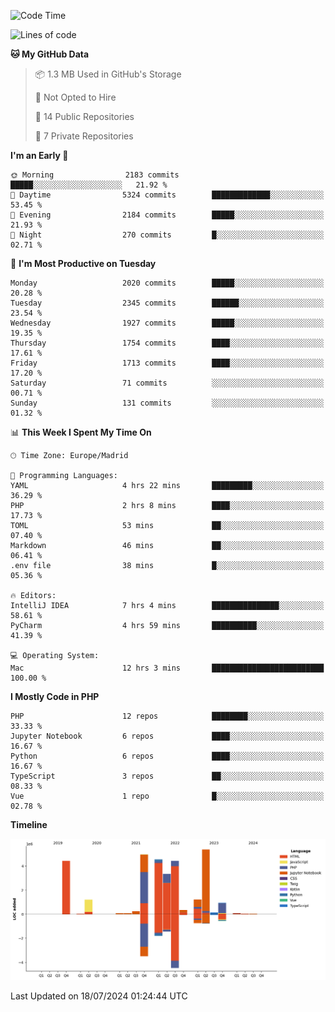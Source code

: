 <!--START_SECTION:waka-->
![Code Time](http://img.shields.io/badge/Code%20Time-262%20hrs%2026%20mins-blue)

![Lines of code](https://img.shields.io/badge/From%20Hello%20World%20I%27ve%20Written-31.4%20million%20lines%20of%20code-blue)

**🐱 My GitHub Data** 

> 📦 1.3 MB Used in GitHub's Storage 
 > 
> 🚫 Not Opted to Hire
 > 
> 📜 14 Public Repositories 
 > 
> 🔑 7 Private Repositories 
 > 
**I'm an Early 🐤** 

```text
🌞 Morning                2183 commits        █████░░░░░░░░░░░░░░░░░░░░   21.92 % 
🌆 Daytime                5324 commits        █████████████░░░░░░░░░░░░   53.45 % 
🌃 Evening                2184 commits        █████░░░░░░░░░░░░░░░░░░░░   21.93 % 
🌙 Night                  270 commits         █░░░░░░░░░░░░░░░░░░░░░░░░   02.71 % 
```
📅 **I'm Most Productive on Tuesday** 

```text
Monday                   2020 commits        █████░░░░░░░░░░░░░░░░░░░░   20.28 % 
Tuesday                  2345 commits        ██████░░░░░░░░░░░░░░░░░░░   23.54 % 
Wednesday                1927 commits        █████░░░░░░░░░░░░░░░░░░░░   19.35 % 
Thursday                 1754 commits        ████░░░░░░░░░░░░░░░░░░░░░   17.61 % 
Friday                   1713 commits        ████░░░░░░░░░░░░░░░░░░░░░   17.20 % 
Saturday                 71 commits          ░░░░░░░░░░░░░░░░░░░░░░░░░   00.71 % 
Sunday                   131 commits         ░░░░░░░░░░░░░░░░░░░░░░░░░   01.32 % 
```


📊 **This Week I Spent My Time On** 

```text
🕑︎ Time Zone: Europe/Madrid

💬 Programming Languages: 
YAML                     4 hrs 22 mins       █████████░░░░░░░░░░░░░░░░   36.29 % 
PHP                      2 hrs 8 mins        ████░░░░░░░░░░░░░░░░░░░░░   17.73 % 
TOML                     53 mins             ██░░░░░░░░░░░░░░░░░░░░░░░   07.40 % 
Markdown                 46 mins             ██░░░░░░░░░░░░░░░░░░░░░░░   06.41 % 
.env file                38 mins             █░░░░░░░░░░░░░░░░░░░░░░░░   05.36 % 

🔥 Editors: 
IntelliJ IDEA            7 hrs 4 mins        ███████████████░░░░░░░░░░   58.61 % 
PyCharm                  4 hrs 59 mins       ██████████░░░░░░░░░░░░░░░   41.39 % 

💻 Operating System: 
Mac                      12 hrs 3 mins       █████████████████████████   100.00 % 
```

**I Mostly Code in PHP** 

```text
PHP                      12 repos            ████████░░░░░░░░░░░░░░░░░   33.33 % 
Jupyter Notebook         6 repos             ████░░░░░░░░░░░░░░░░░░░░░   16.67 % 
Python                   6 repos             ████░░░░░░░░░░░░░░░░░░░░░   16.67 % 
TypeScript               3 repos             ██░░░░░░░░░░░░░░░░░░░░░░░   08.33 % 
Vue                      1 repo              █░░░░░░░░░░░░░░░░░░░░░░░░   02.78 % 
```



**Timeline**

![Lines of Code chart](https://raw.githubusercontent.com/danisoronellas/danisoronellas/main/assets/bar_graph.png)


 Last Updated on 18/07/2024 01:24:44 UTC
<!--END_SECTION:waka-->
